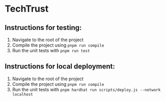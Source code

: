 # TechTrust
 
## Instructions for testing:

1. Navigate to the root of the project
1. Compile the project using ``` pnpm run compile ``` 
1. Run the unit tests with  ``` pnpm run test ```

## Instructions for local deployment:

1. Navigate to the root of the project
1. Compile the project using ``` pnpm run compile ``` 
1. Run the unit tests with  ``` pnpm hardhat run scripts/deploy.js --network localhost ```

